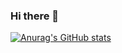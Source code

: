 ### Hi there 👋

[![Anurag's GitHub stats](https://github-readme-stats.vercel.app/api?username=the4rcanist&show_icons=true&&theme=tokyonight)](https://github.com/anuraghazra/github-readme-stats)



<!--
**the4rcanist/the4rcanist** is a ✨ _special_ ✨ repository because its `README.md` (this file) appears on your GitHub profile.

Here are some ideas to get you started:

- 🔭 I’m currently working on ...
- 🌱 I’m currently learning ...
- 👯 I’m looking to collaborate on ...
- 🤔 I’m looking for help with ...
- 💬 Ask me about ...
- 📫 How to reach me: ...
- 😄 Pronouns: ...
- ⚡ Fun fact: ...
-->
